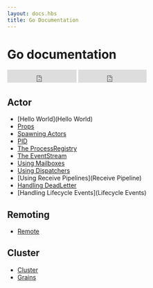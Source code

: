 ```yaml
---
layout: docs.hbs
title: Go Documentation
---
```

# Go documentation

<iframe src="https://ghbtns.com/github-btn.html?user=AsynkronIT&repo=protoactor-go&type=star&count=true&size=large" frameborder="0" scrolling="0" width="160px" height="30px"></iframe>
<iframe src="https://ghbtns.com/github-btn.html?user=AsynkronIT&repo=protoactor-go&type=fork&count=true&size=large" frameborder="0" scrolling="0" width="158px" height="30px"></iframe>

## Actor
- [Hello World](Hello World)
- [Props](Props)
- [Spawning Actors](Spawn)
- [PID](PID)
- [The ProcessRegistry](ProcessRegistry)
- [The EventStream](EventStream)
- [Using Mailboxes](Mailboxes)
- [Using Dispatchers](Dispatchers)
- [Using Receive Pipelines](Receive Pipeline)
- [Handling DeadLetter](DeadLetter)
- [Handling Lifecycle Events](Lifecycle Events)

## Remoting
- [Remote](Remote)

## Cluster
- [Cluster](Cluster)
- [Grains](Grains)